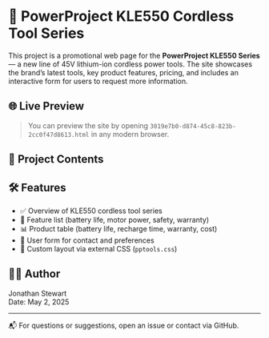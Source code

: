 # 🔧 PowerProject KLE550 Cordless Tool Series

This project is a promotional web page for the **PowerProject KLE550 Series** — a new line of 45V lithium-ion cordless power tools. The site showcases the brand’s latest tools, key product features, pricing, and includes an interactive form for users to request more information.

## 🌐 Live Preview

> You can preview the site by opening `3019e7b0-d874-45c8-823b-2cc0f47d8613.html` in any modern browser.

## 📁 Project Contents


## 🛠️ Features

- ✅ Overview of KLE550 cordless tool series
- 🧰 Feature list (battery life, motor power, safety, warranty)
- 📊 Product table (battery life, recharge time, warranty, cost)
- 📝 User form for contact and preferences
- 🎨 Custom layout via external CSS (`pptools.css`)

## 🧑‍💻 Author

Jonathan Stewart  
Date: May 2, 2025

---

📬 For questions or suggestions, open an issue or contact via GitHub.
